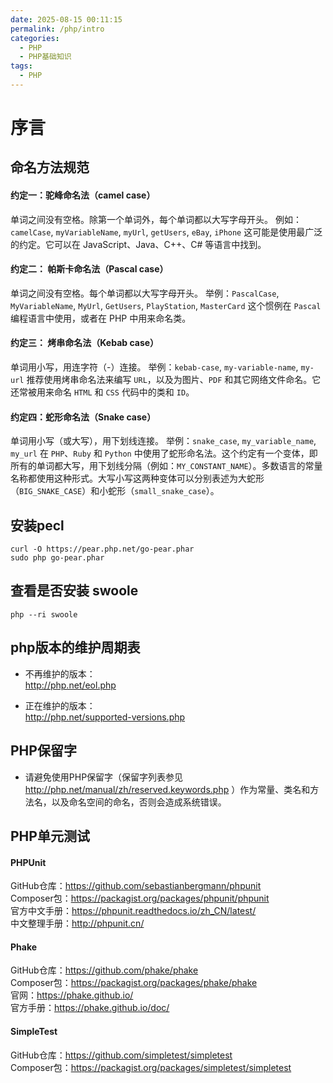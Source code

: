 ```yaml
---
date: 2025-08-15 00:11:15
permalink: /php/intro
categories:
  - PHP
  - PHP基础知识
tags:
  - PHP
---
```


# 序言

## 命名方法规范

#### 约定一：驼峰命名法（camel case）

单词之间没有空格。除第一个单词外，每个单词都以大写字母开头。
例如：`camelCase`, `myVariableName`, `myUrl`, `getUsers`, `eBay`, `iPhone`
这可能是使用最广泛的约定。它可以在 JavaScript、Java、C++、C# 等语言中找到。

#### 约定二： 帕斯卡命名法（Pascal case）

单词之间没有空格。每个单词都以大写字母开头。
举例：`PascalCase`, `MyVariableName`, `MyUrl`, `GetUsers`, `PlayStation`, `MasterCard`
这个惯例在 `Pascal` 编程语言中使用，或者在 PHP 中用来命名类。

#### 约定三： 烤串命名法（Kebab case）

单词用小写，用连字符（-）连接。
举例：`kebab-case`, `my-variable-name`, `my-url`
推荐使用烤串命名法来编写 `URL`，以及为图片、`PDF` 和其它网络文件命名。它还常被用来命名 `HTML` 和 `CSS` 代码中的类和 `ID`。

#### 约定四：蛇形命名法（Snake case）

单词用小写（或大写），用下划线连接。
举例：`snake_case`, `my_variable_name`, `my_url`
在 `PHP`、`Ruby` 和 `Python` 中使用了蛇形命名法。这个约定有一个变体，即所有的单词都大写，用下划线分隔（例如：`MY_CONSTANT_NAME`）。多数语言的常量名称都使用这种形式。大写小写这两种变体可以分别表述为大蛇形（`BIG_SNAKE_CASE`）和小蛇形（`small_snake_case`）。

## 安装pecl

```shell
curl -O https://pear.php.net/go-pear.phar
sudo php go-pear.phar
```

## 查看是否安装 swoole

```shell
php --ri swoole
```

## php版本的维护周期表

- 不再维护的版本：  
  <http://php.net/eol.php>

- 正在维护的版本：  
  <http://php.net/supported-versions.php>

## PHP保留字

- 请避免使用PHP保留字（保留字列表参见 <http://php.net/manual/zh/reserved.keywords.php> ）作为常量、类名和方法名，以及命名空间的命名，否则会造成系统错误。

## PHP单元测试

#### PHPUnit

GitHub仓库：<https://github.com/sebastianbergmann/phpunit>  
Composer包：<https://packagist.org/packages/phpunit/phpunit>  
官方中文手册：<https://phpunit.readthedocs.io/zh_CN/latest/>  
中文整理手册：<http://phpunit.cn/>

#### Phake

GitHub仓库：<https://github.com/phake/phake>  
Composer包：<https://packagist.org/packages/phake/phake>  
官网：<https://phake.github.io/>  
官方手册：<https://phake.github.io/doc/>

#### SimpleTest

GitHub仓库：<https://github.com/simpletest/simpletest>  
Composer包：<https://packagist.org/packages/simpletest/simpletest>

